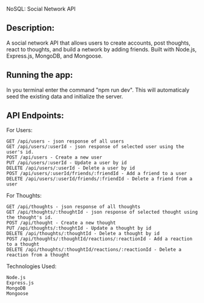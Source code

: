 NoSQL: Social Network API

## Description:
A social network API that allows users to create accounts, post thoughts, react to thoughts, and build a network by adding friends. Built with Node.js, Express.js, MongoDB, and Mongoose.

## Running the app:
In you terminal enter the command "npm run dev". This will automaticaly seed the existing data and initialize the server.

## API Endpoints:

For Users:
```
GET /api/users - json response of all users
GET /api/users/:userId - json response of selected user using the user's id.
POST /api/users - Create a new user
PUT /api/users/:userId - Update a user by id
DELETE /api/users/:userId - Delete a user by id
POST /api/users/:userId/friends/:friendId - Add a friend to a user
DELETE /api/users/:userId/friends/:friendId - Delete a friend from a user
```

For Thoughts:
```
GET /api/thoughts - json response of all thoughts
GET /api/thoughts/:thoughtId - json response of selected thought using the thought's id.
POST /api/thought - Create a new thought
PUT /api/thoughts/:thoughtId - Update a thought by id
DELETE /api/thoughts/:thoughtId - Delete a thought by id
POST /api/thoughts/:thoughtId/reactions/:reactionId - Add a reaction to a thought
DELETE /api/thoughts/:thoughtId/reactions/:reactionId - Delete a reaction from a thought
```

Technologies Used:
```
Node.js
Express.js
MongoDB
Mongoose
```
